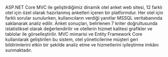 ASP.NET Core MVC ile geliştirdiğimiz dinamik otel anket web sitesi, 12 farklı otel için özel olarak hazırlanmış anketleri içeren bir platformdur. Her otel için farklı sorular sunulurken, kullanıcıların verdiği yanıtlar MSSQL veritabanında saklanarak analiz edilir. Anket sonuçları, belirlenen 7 kriter doğrultusunda istatistiksel olarak değerlendirilir ve otellerin hizmet kalitesi grafikler ve tablolar ile görselleştirilir. MVC mimarisi ve Entity Framework Core kullanılarak geliştirilen bu sistem, otel yöneticilerine müşteri geri bildirimlerini etkin bir şekilde analiz etme ve hizmetlerini iyileştirme imkânı sunmaktadır.

